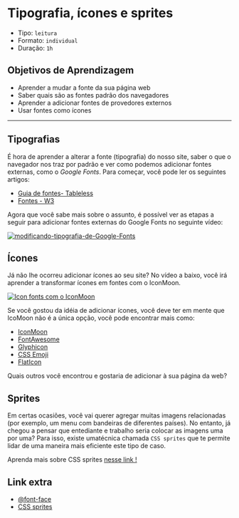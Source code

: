 # Tipografia, ícones e sprites

- Tipo: `leitura`
- Formato: `individual`
- Duração: `1h`

## Objetivos de Aprendizagem

- Aprender a mudar a fonte da sua página web
- Saber quais são as fontes padrão dos navegadores
- Aprender a adicionar fontes de provedores externos
- Usar fontes como ícones

***

## Tipografias

É hora de aprender a alterar a fonte \(tipografia\) do nosso site, saber o que o
navegador nos traz por padrão e ver como podemos adicionar fontes externas, como
o _Google Fonts_. Para começar, você pode ler os seguintes artigos:

- [Guia de fontes-
  Tableless](https://tableless.com.br/um-guia-completo-de-tipografia-para-a-web/)
- [Fontes - W3](https://www.w3.org/Style/Examples/007/fonts.pt_BR.html)

Agora que você sabe mais sobre o assunto, é possível ver as etapas a seguir para
adicionar fontes externas do Google Fonts no seguinte vídeo:

[![modificando-tipografia-de-Google-Fonts](https://img.youtube.com/vi/G78zXwl2Gu8/hqdefault.jpg)](https://www.youtube.com/watch?v=G78zXwl2Gu8)

## Ícones

Já não lhe ocorreu adicionar ícones ao seu site? No vídeo a baixo, você irá
aprender a transformar ícones em fontes com o IconMoon.

[![Icon fonts com o
IconMoon](https://img.youtube.com/vi/3JpPGX9dp7s/hqdefault.jpg)](https://www.youtube.com/watch?v=3JpPGX9dp7s)

Se você gostou da idéia de adicionar ícones, você deve ter em mente que IcoMoon
não é a única opção, você pode encontrar mais como:

- [IconMoon](https://icomoon.io/)
- [FontAwesome](http://fontawesome.io/)
- [Glyphicon](http://glyphicons.com/)
- [CSS Emoji](https://afeld.github.io/emoji-css/)
- [FlatIcon](https://www.flaticon.com/)

Quais outros você encontrou e gostaria de adicionar à sua página da web?

## Sprites

Em certas ocasiões, você vai querer agregar muitas imagens relacionadas (por
exemplo, um menu com bandeiras de diferentes países). No entanto, já chegou a
pensar que entediante e trabalho seria colocar as imagens uma por uma? Para
isso, existe umatécnica chamada `CSS sprites` que te permite lidar de uma
maneira mais eficiente este tipo de caso.

Aprenda mais sobre CSS sprites [nesse
link !](https://www.w3schools.com/css/css_image_sprites.asp)

## Link extra

- [@font-face](https://tableless.com.br/font-face-fonts-externas-na-web/)
- [CSS sprites](https://css-tricks.com/css-sprites/)
